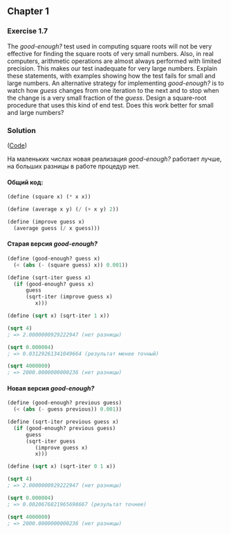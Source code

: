 ## Chapter 1

### Exercise 1.7

The _good-enough?_ test used in computing square roots will not be very effective for finding the square roots of very small numbers. Also, in real computers, arithmetic operations are almost always performed with limited precision. This makes our test inadequate for very large numbers. Explain these statements, with examples showing how the test fails for small and large numbers. An alternative strategy for implementing _good-enough?_ is to watch how _guess_ changes from one iteration to the next and to stop when the change is a very small fraction of the _guess_. Design a square-root procedure that uses this kind of end test. Does this work better for small and large numbers?

### Solution

([Code](../../src/Chapter%201/Exercise%201.7.scm))

На маленьких числах новая реализация _good-enough?_ работает лучше, на больших разницы в работе процедур нет.

#### Общий код:

```scheme
(define (square x) (* x x))

(define (average x y) (/ (+ x y) 2))

(define (improve guess x)
  (average guess (/ x guess)))
```

#### Старая версия _good-enough?_

```scheme
(define (good-enough? guess x)
  (< (abs (- (square guess) x)) 0.001))

(define (sqrt-iter guess x)
  (if (good-enough? guess x)
      guess
      (sqrt-iter (improve guess x)
		 x)))

(define (sqrt x) (sqrt-iter 1 x))

(sqrt 4)
; => 2.0000000929222947 (нет разницы)

(sqrt 0.000004)
; => 0.03129261341049664 (результат менее точный)

(sqrt 4000000)
; => 2000.0000000000236 (нет разницы)
```

#### Новая версия _good-enough?_

```scheme
(define (good-enough? previous guess)
  (< (abs (- guess previous)) 0.001))

(define (sqrt-iter previous guess x)
  (if (good-enough? previous guess)
      guess
      (sqrt-iter guess
		 (improve guess x)
		 x)))

(define (sqrt x) (sqrt-iter 0 1 x))

(sqrt 4)
; => 2.0000000929222947 (нет разницы)

(sqrt 0.000004)
; => 0.0020676821965698667 (результат точнее)

(sqrt 4000000)
; => 2000.0000000000236 (нет разницы)
```


